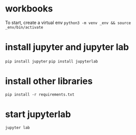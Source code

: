 # workbooks

To start, create a virtual env
`python3 -m venv _env && source _env/bin/activate`

# install jupyter and jupyter lab
`pip install jupyter`
`pip install jupyterlab`

# install other libraries
`pip install -r requirements.txt`

# start jupyterlab
`jupyter lab`
